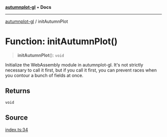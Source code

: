 [**autumnplot-gl**](../index.md) • **Docs**

***

[autumnplot-gl](../globals.md) / initAutumnPlot

# Function: initAutumnPlot()

> **initAutumnPlot**(): `void`

Initialize the WebAssembly module in autumnplot-gl. It's not strictly necessary to call it first, but if you call it
first, you can prevent races when you contour a bunch of fields at once.

## Returns

`void`

## Source

[index.ts:34](https://github.com/tsupinie/autumnplot-gl/blob/da83b636ef88a1d3337f3a9820a0b90f5b249286/src/index.ts#L34)
